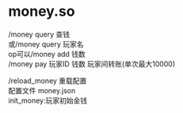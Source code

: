 # money.so
/money query 查钱  
或/money query 玩家名  
op可以/money add 钱数  
/money pay 玩家ID 钱数 玩家间转账(单次最大10000)  

/reload_money 重载配置  
配置文件 money.json  
init_money:玩家初始金钱  
